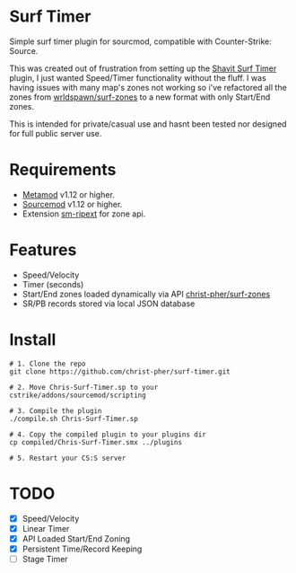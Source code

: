# Surf Timer

Simple surf timer plugin for sourcmod, compatible with Counter-Strike: Source.

This was created out of frustration from setting up the [Shavit Surf Timer](https://github.com/bhopppp/Shavit-Surf-Timer) plugin, I just wanted Speed/Timer functionality without the fluff. I was having issues with many map's zones not working so i've refactored all the zones from [wrldspawn/surf-zones](https://github.com/wrldspawn/surf-zones) to a new format with only Start/End zones.

This is intended for private/casual use and hasnt been tested nor designed for full public server use.

# Requirements

- [Metamod](https://sourcemm.net/downloads.php) v1.12 or higher.
- [Sourcemod](https://sourcemod.net/downloads.php) v1.12 or higher.
- Extension [sm-ripext](https://github.com/ErikMinekus/sm-ripext) for zone api.

# Features

- Speed/Velocity
- Timer (seconds)
- Start/End zones loaded dynamically via API [christ-pher/surf-zones](https://github.com/christ-pher/surf-zones)
- SR/PB records stored via local JSON database

# Install

```
# 1. Clone the repo
git clone https://github.com/christ-pher/surf-timer.git

# 2. Move Chris-Surf-Timer.sp to your cstrike/addons/sourcemod/scripting

# 3. Compile the plugin
./compile.sh Chris-Surf-Timer.sp

# 4. Copy the compiled plugin to your plugins dir
cp compiled/Chris-Surf-Timer.smx ../plugins

# 5. Restart your CS:S server
```
# TODO

- [x] Speed/Velocity
- [x] Linear Timer
- [x] API Loaded Start/End Zoning
- [x] Persistent Time/Record Keeping
- [ ] Stage Timer
